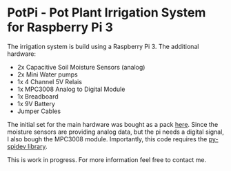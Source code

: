 # PotPi - Pot Plant Irrigation System for Raspberry Pi 3

The irrigation system is build using a Raspberry Pi 3. The additional hardware:
 * 2x Capacitive Soil Moisture Sensors (analog)
 * 2x Mini Water pumps
 * 1x 4 Channel 5V Relais 
 * 1x MPC3008 Analog to Digital Module
 * 1x Breadboard
 * 1x 9V Battery
 * Jumper Cables
 
The initial set for the main hardware was bought as a pack [here](https://www.amazon.de/gp/product/B07TJQSHR2). Since the moisture sensors are providing analog data, but the pi needs a digital signal, I also bough the MPC3008 module. Importantly, this code requires the [py-spidev library](https://github.com/doceme/py-spidev).

This is work in progress. For more information feel free to contact me.
